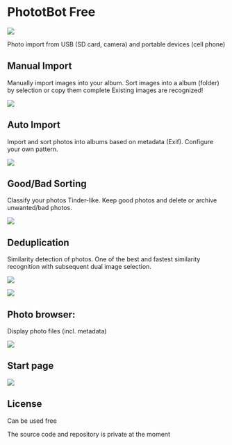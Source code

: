 # PhototBot Free
![](../main/doc/Square150x150Logo.scale-200.png) 

Photo import from USB (SD card, camera) and portable devices (cell phone)


## Manual Import

Manually import images into your album.
Sort images into a album (folder) by selection or copy them complete
Existing images are recognized!

![](../main/doc/Photobot_ManualSort.png) 


## Auto Import

Import and sort photos into albums based on metadata (Exif). 
Configure your own pattern.

![](../main/doc/Photobot_AutomaticSort.png) 

## Good/Bad Sorting 

Classify your photos Tinder-like. Keep good photos and delete or archive unwanted/bad photos.

![](../main/doc/Photobot_GoodBadSort.png) 

## Deduplication

Similarity detection of photos. One of the best and fastest similarity recognition with subsequent dual image selection.

![](../main/doc/Photobot_Deduplication.png) 


![](../main/doc/Photobot_ComparePhotos.png) 

## Photo browser: 

Display photo files (incl. metadata)

![](../main/doc/Photobot_Fileviewer.png) 


## Start page

![](../main/doc/Photobot_Start.png) 


  
## License

Can be used free

The source code and repository is private at the moment

